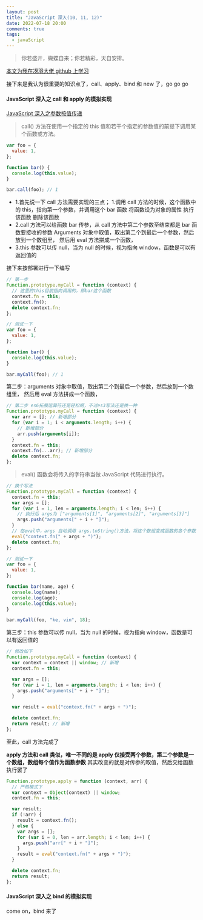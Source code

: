 ```yaml
---
layout: post
title: "JavaScript 深入(10, 11, 12)"
date: 2022-07-18 20:00
comments: true
tags:
  - javaScript
---
```


> 你若盛开，蝴蝶自来；你若精彩，天自安排。

<!-- more -->

[本文为我在冴羽大佬 github 上学习](https://github.com/mqyqingfeng/Blog/issues/11)

接下来是我认为很重要的知识点了，call、apply、bind 和 new 了，go go go

#### JavaScript 深入之 call 和 apply 的模拟实现

[JavaScript 深入之参数按值传递](https://github.com/mqyqingfeng/Blog/issues/13)

> call() 方法在使用一个指定的 this 值和若干个指定的参数值的前提下调用某个函数或方法。

```js
var foo = {
  value: 1,
};

function bar() {
  console.log(this.value);
}

bar.call(foo); // 1
```

- 1.首先说一下 call 方法需要实现的三点； 1.调用 call 方法的时候，这个函数中的 this，指向第一个参数，并调用这个 bar 函数
  将函数设为对象的属性
  执行该函数
  删除该函数
- 2.call 方法可以给函数 bar 传参，从 call 方法中第二个参数至结束都是 bar 函数要接收的参数
  Arguments 对象中取值，取出第二个到最后一个参数，然后放到一个数组里， 然后用 eval 方法拼成一个函数，
- 3.this 参数可以传 null，当为 null 的时候，视为指向 window，函数是可以有返回值的

接下来按部署进行一下编写

```js
// 第一步
Function.prototype.myCall = function (context) {
  // 这里的this目前指向调用的，即bar这个函数
  context.fn = this;
  context.fn();
  delete context.fn;
};

// 测试一下
var foo = {
  value: 1,
};

function bar() {
  console.log(this.value);
}

bar.myCall(foo); // 1
```

第二步：arguments 对象中取值，取出第二个到最后一个参数，然后放到一个数组里， 然后用 eval 方法拼成一个函数，

```js
// 第二步 es6拓展运算符还是轻松啊，不过es3写法还是换一种
Function.prototype.myCall = function (context) {
  var arr = []; // 新增部分
  for (var i = 1; i < arguments.length; i++) {
    // 新增部分
    arr.push(arguments[i]);
  }
  context.fn = this;
  context.fn(...arr); // 新增部分
  delete context.fn;
};
```

> eval() 函数会将传入的字符串当做 JavaScript 代码进行执行。

```js
// 换个写法
Function.prototype.myCall = function (context) {
  context.fn = this;
  var args = [];
  for (var i = 1, len = arguments.length; i < len; i++) {
    // 执行后 args为 ["arguments[1]", "arguments[2]", "arguments[3]"]
    args.push("arguments[" + i + "]");
  }
  // 在eval中，args 自动调用 args.toString()方法，将这个数组变成函数的各个参数
  eval("context.fn(" + args + ")");
  delete context.fn;
};
```

```js
// 测试一下
var foo = {
  value: 1,
};

function bar(name, age) {
  console.log(name);
  console.log(age);
  console.log(this.value);
}

bar.myCall(foo, "ke, vin", 18);
```

第三步：this 参数可以传 null，当为 null 的时候，视为指向 window，函数是可以有返回值的

```js
// 修改如下
Function.prototype.myCall = function (context) {
  var context = context || window; // 新增
  context.fn = this;

  var args = [];
  for (var i = 1, len = arguments.length; i < len; i++) {
    args.push("arguments[" + i + "]");
  }

  var result = eval("context.fn(" + args + ")");

  delete context.fn;
  return result; // 新增
};
```

至此，call 方法完成了

**apply 方法和 call 类似，唯一不同的是 apply 仅接受两个参数，第二个参数是一个数组，数组每个值作为函数参数**
其实改变的就是对传参的取值，然后交给函数执行罢了

```js
Function.prototype.apply = function (context, arr) {
  // 严格模式下
  var context = Object(context) || window;
  context.fn = this;

  var result;
  if (!arr) {
    result = context.fn();
  } else {
    var args = [];
    for (var i = 0, len = arr.length; i < len; i++) {
      args.push("arr[" + i + "]");
    }
    result = eval("context.fn(" + args + ")");
  }

  delete context.fn;
  return result;
};
```

#### JavaScript 深入之 bind 的模拟实现

come on，bind 来了
